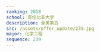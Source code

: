 ```yaml
---
ranking: 2018
school: 哥伦比亚大学
description: 全美第五
src: /assets/offer_update/239.jpg
major: 化学工程
sequence: 239
---
```

